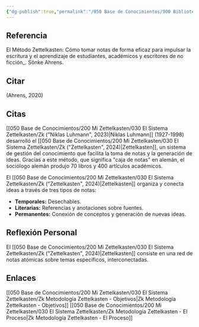 ```yaml
---
{"dg-publish":true,"permalink":"/050 Base de Conocimientos/900 Biblioteca/Zk Lit (Ahrens, 2020) El Método Zettelkasten, Cómo tomar notas de forma eficaz para impulsar la escritura y el aprendizaje de estudiantes, académicos y escritores de no ficción/","tags":["zettelkasten","metodología"]}
---
```


## Referencia
El Método Zettelkasten: Cómo tomar notas de forma eficaz para impulsar la escritura y el aprendizaje de estudiantes, académicos y escritores de no ficción_. Sönke Ahrens.

## Citar
(Ahrens, 2020)

## Citas

[[050 Base de Conocimientos/200  Mi Zettelkasten/030 El Sistema Zettelkasten/Zk ("Niklas Luhmann", 2023)\|Niklas Luhmann]] (1927-1998) desarrolló el [[050 Base de Conocimientos/200  Mi Zettelkasten/030 El Sistema Zettelkasten/Zk ("Zettelkasten", 2024)\|Zettelkasten]], un sistema de gestión del conocimiento que facilita la toma de notas y la generación de ideas. Gracias a este método, que significa "caja de notas" en alemán, el sociólogo alemán produjo 70 libros y 400 artículos académicos.

El [[050 Base de Conocimientos/200  Mi Zettelkasten/030 El Sistema Zettelkasten/Zk ("Zettelkasten", 2024)\|Zettelkasten]] organiza y conecta ideas a través de tres tipos de notas:

- **Temporales:** Desechables.
- **Literarias:** Referencias y anotaciones sobre fuentes.
- **Permanentes:** Conexión de conceptos y generación de nuevas ideas.

## Reflexión Personal

El [[050 Base de Conocimientos/200  Mi Zettelkasten/030 El Sistema Zettelkasten/Zk ("Zettelkasten", 2024)\|Zettelkasten]] consiste en una red de notas atómicas sobre temas específicos, interconectadas.
 
## Enlaces
[[050 Base de Conocimientos/200  Mi Zettelkasten/030 El Sistema Zettelkasten/Zk Metodología Zettelkasten - Objetivos\|Zk Metodología Zettelkasten - Objetivos]]
[[050 Base de Conocimientos/200  Mi Zettelkasten/030 El Sistema Zettelkasten/Zk Metodología Zettelkasten - El Proceso\|Zk Metodología Zettelkasten - El Proceso]]


